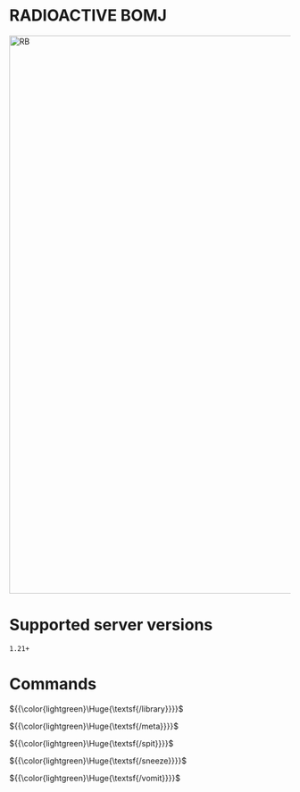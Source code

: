# RADIOACTIVE BOMJ
<img width="1000" height="1000" alt="RB" src="https://github.com/user-attachments/assets/6f7d1d92-0540-4162-bcd9-c547b0cf851d" />

# Supported server versions
`1.21+`

# Commands
${{\color{lightgreen}\Huge{\textsf{/library\}}}}\$

${{\color{lightgreen}\Huge{\textsf{/meta\}}}}\$

${{\color{lightgreen}\Huge{\textsf{/spit\}}}}\$

${{\color{lightgreen}\Huge{\textsf{/sneeze\}}}}\$

${{\color{lightgreen}\Huge{\textsf{/vomit\}}}}\$


